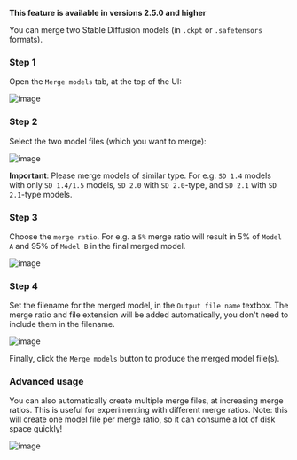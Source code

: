 **This feature is available in versions 2.5.0 and higher**

You can merge two Stable Diffusion models (in `.ckpt` or `.safetensors` formats).

### Step 1
Open the `Merge models` tab, at the top of the UI:

![image](https://user-images.githubusercontent.com/844287/216994692-9b472019-0f25-4ba6-9cf9-116aeba9f192.png)

### Step 2
Select the two model files (which you want to merge):

![image](https://user-images.githubusercontent.com/844287/216995012-4b31daf0-30cf-4a4c-8763-27d6e828f5a9.png)

**Important**: Please merge models of similar type. For e.g. `SD 1.4` models with only `SD 1.4/1.5` models, `SD 2.0` with `SD 2.0`-type, and `SD 2.1` with `SD 2.1`-type models.

### Step 3
Choose the `merge ratio`. For e.g. a `5%` merge ratio will result in 5% of `Model A` and 95% of `Model B` in the final merged model.

![image](https://user-images.githubusercontent.com/844287/216995406-8f9738e3-6ac8-4afd-9063-31119b12813a.png)

### Step 4
Set the filename for the merged model, in the `Output file name` textbox. The merge ratio and file extension will be added automatically, you don't need to include them in the filename.

![image](https://user-images.githubusercontent.com/844287/216996163-c8adc5aa-e81e-4f35-8236-3e0c1c7580b4.png)

Finally, click the `Merge models` button to produce the merged model file(s).

### Advanced usage
You can also automatically create multiple merge files, at increasing merge ratios. This is useful for experimenting with different merge ratios. Note: this will create one model file per merge ratio, so it can consume a lot of disk space quickly!

![image](https://user-images.githubusercontent.com/844287/216995745-dca533eb-a4a6-4f3b-9f44-b3b7dc085731.png)
